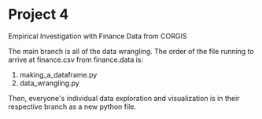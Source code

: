 # Project 4
Empirical Investigation with Finance Data from CORGIS

The main branch is all of the data wrangling. The order of the file running to arrive at finance.csv from finance.data is:
1. making_a_dataframe.py
2. data_wrangling.py

Then, everyone's individual data exploration and visualization is in their respective branch as a new python file.
